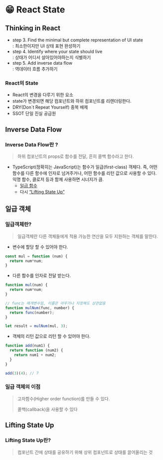 # 😁 React State

## Thinking in React

* step 3. Find the minimal but complete representation of UI state\
  : 최소한이지만 UI 상태 표현 완성하기
* step 4. Identify where your state should live\
  : 상태가 어디서 살아있어야하는지 식별하기
* step 5. Add inverse data flow\
  : 역데이터 흐름 추가하기

### React의 State

* React의 변경을 다루기 위한 요소&#x20;
* state가 변경되면 해당 컴포넌트와 하위 컴포넌트를 리렌더링한다.
* DRY(Don\`t Repeat Yourself) 중복 배제&#x20;
* SSOT 단일 진실 공급원

## Inverse Data Flow

### Inverse Data Flow란 ?&#x20;

> 하위 컴포넌트의 props로 함수를 전달, 흔히 콜백 함수라고 한다.

* TypeScript(정확히는 JavaScript)는 함수가 일급(first-class) 객체다. 즉, 어떤 함수를 다른 함수에 인자로 넘겨주거나, 어떤 함수를 리턴 값으로 사용할 수 있다. 익명 함수, 클로저 등과 함께 사용하면 시너지가 큼.
  * [일급 함수](https://developer.mozilla.org/ko/docs/Glossary/First-class\_Function)
  * 다시 [“Lifting State Up”](https://ko.reactjs.org/docs/lifting-state-up.html)

## 일급 객체

### 일급객체란?

> 일급객체란 다른 객체들에게 적용 가능한 연산을 모두 지원하는 객체를 말한다.
>
>>

* 변수에 할당 할 수 있어야 한다.

```javascript
const mul = function (num) {
  return num*num;
}
```

* 다른 함수를 인자로 전달 받는다.

```javascript
function mul(num) {
  return num*num;
}

// func는 매개변수임, 이름은 아무거나 지정해도 상관없음
function mulNum(func, number) {
  return func(number);
}

let result = mulNum(mul, 3); 
```

* 객체의 리턴 값으로 리턴 할 수 있어야 한다.

```javascript
function add(num1) {
  return function (num2) {
    return num1 + num2;
  }
}

add(3)(4); // 7
```



### 일급 객체의 이점

> 고차함수(Higher order function)를 만들 수 있다.
>
> 콜백(callback)을 사용할 수 있다

## Lifting State Up

### Lifting State Up란?

> 컴포넌트 간에 상태를 공유하기 위해 상위 컴포넌트로 상태를 끌어올리는 것



